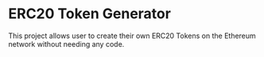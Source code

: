 # ERC20 Token Generator

This project allows user to create their own ERC20 Tokens on the Ethereum network without needing any code.
